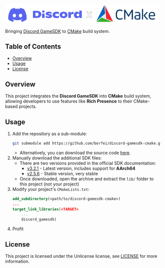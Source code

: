 <picture>
  <img width="500px" alt="Discord GameSDK for CMake-based projects" src="docs/header.png">
</picture>

Bringing [Discord GameSDK](https://discord.com/developers/docs/developer-tools/game-sdk) to [CMake](https://cmake.org) build system.

## Table of Contents
- [Overview](#overview)
- [Usage](#usage)
- [License](#license)

## Overview
This project integrates the **Discord GameSDK** into **CMake** build system,
allowing developers to use features like **Rich Presence** to their CMake-based projects.

## Usage
1. Add the repository as a sub-module:
	```sh
	git submodule add https://github.com/borfei/discord-gamesdk-cmake.git
	```
	- Alternatively, you can download the source code [here](https://github.com/borfei/discord-gamesdk-cmake/archive/refs/heads/main.zip).
3. Manually download the additional SDK files:
	- There are two versions provided in the official SDK documentation:
		- [v3.2.1](https://dl-game-sdk.discordapp.net/3.2.1/discord_game_sdk.zip) - Latest version, includes support for **AArch64**
		- [v2.5.6](https://dl-game-sdk.discordapp.net/2.5.6/discord_game_sdk.zip) - Stable version, very stable
	- Once downloaded, open the archive and extract the `lib/` folder to this project (not your project)
4. Modify your project's `CMakeLists.txt`:
	```cmake
 	add_subdirectory(<path/to/discord-gamesdk-cmake>)
 	...
 	target_link_libraries(<TARGET>
 		...
 		discord_gamesdk)
 	```
5. Profit

## License
This project is licensed under the Unlicense license, see [LICENSE](LICENSE) for more information.
